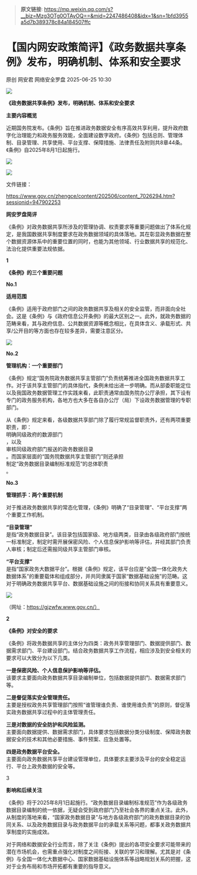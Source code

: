 > **原文链接**: https://mp.weixin.qq.com/s?__biz=Mzg3OTg0OTAyOQ==&mid=2247486408&idx=1&sn=1bfd3955a5d7b389378c84a184507ffc

#  【国内网安政策简评】《政务数据共享条例》发布，明确机制、体系和安全要求  
原创 网安君  网络安全罗盘   2025-06-25 10:30  
  
![](https://mmbiz.qpic.cn/mmbiz_png/agFmvIrcxHMZAzDm4xUOicvSgb8sTW1ibM7vJiaHpqbKb6ibFswBgQ8x4lf0ImmrJ2cMta5EJibcXiaxcpUDpXnD471Q/640?wx_fmt=png&from=appmsg "")  
  
  
  
**《政务数据共享条例》发布，明确机制、体系和安全要求**  
  
  
  
**主要内容概览**  
  
  
  
  
  
近期国务院发布。《条例》旨在推进政务数据安全有序高效共享利用，提升政府数字化治理能力和政务服务效能，全面建设数字政府。《条例》包括总则、管理体制、目录管理、共享使用、平台支撑、保障措施、法律责任及附则共8章44条。《条例》自2025年8月1日起施行。  
  
  
![](https://mmbiz.qpic.cn/mmbiz_svg/LwcbhAmMnZBJB7EuQr8wV27dVqvLEibZuc9AL3JaopMUiakk7icoq0qicsxJvib201aLdXLAWiba2Ew2Ve3HSb8V8R0m0fI8p1OlYY/640?wx_fmt=svg&from=appmsg "")  
  
  
  
![](https://mmbiz.qpic.cn/mmbiz_png/agFmvIrcxHMZAzDm4xUOicvSgb8sTW1ibMxmazF2K9VN7dIdnqLX38egFu4H1V3PcfqahNGTlW4BgvO74NyGpkiaQ/640?wx_fmt=png&from=appmsg "")  
  
  
文件链接：  
  
https://www.gov.cn/zhengce/content/202506/content_7026294.htm?sessionid=947902253  
  
  
**网安罗盘简评**  
  
  
  
  
  
  
《条例》对政务数据共享所涉及的管理协调、权责要求等重要问题做出了体系化规定，是我国数据共享制度要求在政务数据领域的具体落地。其在彰显政务数据在整个数据资源体系中的重要位置的同时，也能为其他领域、行业数据共享的规范化、法治化提供重要法规依据。  
  
  
**1**  
  
**《条例》的三个重要问题**  
  
  
  
**No.1**  
  
**适用范围**  
  
《条例》适用于政府部门之间的政务数据共享及相关的安全监管，而非面向全社会。这是《条例》与《政府信息公开条例》的最大区别之一。此外，就政务数据的范畴来看，其与政府信息、公共数据资源等概念相比，在具体含义、承载形式、共享/公开目的等方面也存在较多差异，需要注意区分。  
  
![](https://mmbiz.qpic.cn/mmbiz_png/agFmvIrcxHMZAzDm4xUOicvSgb8sTW1ibMeTPzQJBRkiagjxtf4mQyElJ67TZZRuuhjyOwdmfTmwnPS6y7UdibWOqw/640?wx_fmt=png&from=appmsg "")  
  
  
**No.2**  
  
**管理机构：一个重要部门**  
  
《条例》规定“国务院政务数据共享主管部门”负责统筹推进全国政务数据共享工作。对于该共享主管部门的具体指代，条例未给出进一步明确。而从部委职能定位以及我国政务数据管理工作实践来看，此职责通常由国务院办公厅承担，其下设有专门的政务服务机构，各地方也大多在各自办公厅（局）下设政务数据管理的专职部门。  
  
  
从《条例》规定来看，各级数据共享部门除了履行常规监督职责外，还有两项重要职责，即：  
明确同级政府的数源部门  
，以及  
审核同级政府部门报送的政务数据目录  
。而国家层面的“国务院数据共享主管部门”则还承担  
制定“政务数据目录编制标准规范”的总体职责  
。  
  
  
  
**No.3**  
  
**管理抓手：两个重要机制**  
  
对于推进政务数据共享的常态化管理，《条例》明确了“目录管理”、“平台支撑”两个重要工作机制。  
  
  
**“目录管理”**  
是指“政务数据目录”。该目录包括国家级、地方级两类，目录由各级政府部门按统一标准制定，制定时需开展保密风险、个人信息保护影响等评估，并经其部门负责人审核；制定后还需报同级共享主管部门审核。  
  
  
**“平台支撑”**  
是指“国家政务大数据平台”。根据《条例》规定，该平台应是“全国一体化政务大数据体系”的重要载体和组成部分，并共同隶属于国家“数据基础设施”的范畴。这对于明确政务数据共享平台、数据基础设施之间的衔接和协同关系具有重要意义。  
  
  
![](https://mmbiz.qpic.cn/mmbiz_png/agFmvIrcxHMZAzDm4xUOicvSgb8sTW1ibMIEM6W9HxiaNROfCnST7yXrKwgAJWpo7RCbkw3xxJDibQnKBepvmqOYvw/640?wx_fmt=png&from=appmsg "")  
  
（网址：https://gjzwfw.www.gov.cn/）  
  
  
  
  
  
  
**2**  
  
**《条例》对安全的要求**  
  
  
《条例》将政务数据共享的主体分为四类：政务共享管理部门、数据提供部门、数据需求部门、平台建设部门。结合政务数据共享工作流程，相应涉及到安全相关的要求可以大致分为以下几类。  
  
  
**一是保密风险、个人信息保护影响等评估。**  
该要求主要面向政务数据共享目录编制单位，包括数据提供部门、数据需求部门等。  
  
  
**二是督促落实安全管理责任。**  
主要是授权政务共享管理部门按照“谁管理谁负责、谁使用谁负责”的原则，督促落实政务数据共享过程中的主体管理责任。  
  
  
**三是对数据的安全防护和风险监测。**  
主要面向数据提供、数据需求部门，具体要求包括数据分类分级制度、保障政务数据安全的技术和其他必要措施、事件预案、应急处置等。  
  
  
**四是政务数据平台安全。**  
主要面向政务数据共享平台建设管理单位，具体要求主要涉及平台的安全稳定运行、平台上政务数据的安全等。  
  
  
  
  
3  
  
**影响和后续关注**  
  
  
《条例》将于2025年8月1日起施行。“政务数据目录编制标准规范”作为各级政务数据目录编制的统一依据，无疑会受到政府部门乃至社会各界的重点关注。此外，从制度的落地来看，“国家政务数据目录”与地方各级政府部门的政务数据目录的协同关系、以及政务数据目录与政务数据平台的承载关系等问题，都事关政务数据共享制度的实施成效。  
  
  
对于网络和数据安全行业而言，除了关注《条例》提出的各项安全要求可能带来的潜在市场机会，也需重点强化对制度之间衔接、关联的学习和理解。尤其是对《条例》与全国一体化大数据中心、国家数据基础设施体系等战略规划关系的把握，这对于业务布局和市场开拓都有重要的指导意义。  
  
  
  
  
  
  
  
